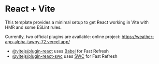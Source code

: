 # React + Vite

This template provides a minimal setup to get React working in Vite with HMR and some ESLint rules.

Currently, two official plugins are available:
online project: https://weather-app-alpha-tawny-72.vercel.app/

- [@vitejs/plugin-react](https://github.com/vitejs/vite-plugin-react/blob/main/packages/plugin-react/README.md) uses [Babel](https://babeljs.io/) for Fast Refresh
- [@vitejs/plugin-react-swc](https://github.com/vitejs/vite-plugin-react-swc) uses [SWC](https://swc.rs/) for Fast Refresh
